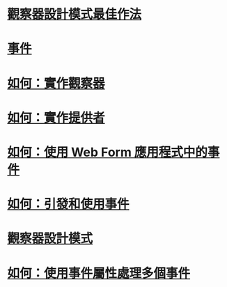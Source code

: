 # [觀察器設計模式最佳作法](observer-design-pattern-best-practices.md)
# [事件](index.md)
# [如何：實作觀察器](how-to-implement-an-observer.md)
# [如何：實作提供者](how-to-implement-a-provider.md)
# [如何：使用 Web Form 應用程式中的事件](how-to-consume-events-in-a-web-forms-application.md)
# [如何：引發和使用事件](how-to-raise-and-consume-events.md)
# [觀察器設計模式](observer-design-pattern.md)
# [如何：使用事件屬性處理多個事件](how-to-handle-multiple-events-using-event-properties.md)

